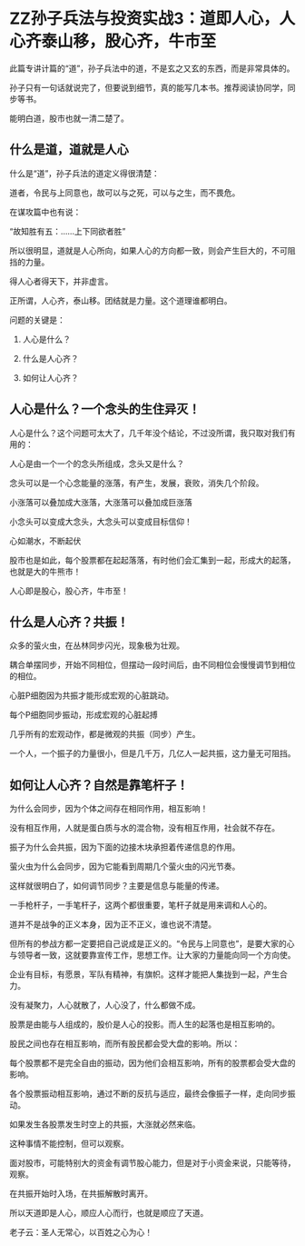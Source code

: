 # ZZ孙子兵法与投资实战3：道即人心，人心齐泰山移，股心齐，牛市至

此篇专讲计篇的“道”，孙子兵法中的道，不是玄之又玄的东西，而是非常具体的。

孙子只有一句话就说完了，但要说到细节，真的能写几本书。推荐阅读协同学，同步等书。

能明白道，股市也就一清二楚了。

## 什么是道，道就是人心
什么是“道”，孙子兵法的道定义得很清楚：

道者，令民与上同意也，故可以与之死，可以与之生，而不畏危。

在谋攻篇中也有说：

“故知胜有五：……上下同欲者胜”

所以很明显，道就是人心所向，如果人心的方向都一致，则会产生巨大的，不可阻挡的力量。

得人心者得天下，并非虚言。

正所谓，人心齐，泰山移。团结就是力量。这个道理谁都明白。

问题的关键是：

1. 人心是什么？

2. 什么是人心齐？

3. 如何让人心齐？

## 人心是什么？一个念头的生住异灭！
人心是什么？这个问题可太大了，几千年没个结论，不过没所谓，我只取对我们有用的：

人心是由一个一个的念头所组成，念头又是什么？

念头可以是一个心念能量的涨落，有产生，发展，衰败，消失几个阶段。

小涨落可以叠加成大涨落，大涨落可以叠加成巨涨落

小念头可以变成大念头，大念头可以变成目标信仰！

心如潮水，不断起伏

股市也是如此，每个股票都在起起落落，有时他们会汇集到一起，形成大的起落，也就是大的牛熊市！

人心即是股心，股心齐，牛市至！

## 什么是人心齐？共振！
众多的萤火虫，在丛林同步闪光，现象极为壮观。

耦合单摆同步，开始不同相位，但摆动一段时间后，由不同相位会慢慢调节到相位的相位。

心脏P细胞因为共振才能形成宏观的心脏跳动。

每个P细胞同步振动，形成宏观的心脏起搏

几乎所有的宏观动作，都是微观的共振（同步）产生。

一个人，一个振子的力量很小，但是几千万，几亿人一起共振，这力量无可阻挡。

## 如何让人心齐？自然是靠笔杆子！
为什么会同步，因为个体之间存在相同作用，相互影响！

没有相互作用，人就是蛋白质与水的混合物，没有相互作用，社会就不存在。

振子为什么会共振，因为下面的边接木块承担着传递信息的作用。

萤火虫为什么会同步，因为它能看到周期几个萤火虫的闪光节奏。

这样就很明白了，如何调节同步？主要是信息与能量的传递。

一手枪杆子，一手笔杆子，这两个都很重要，笔杆子就是用来调和人心的。

道并不是战争的正义本身，因为正不正义，谁也说不清楚。

但所有的参战方都一定要把自己说成是正义的。“令民与上同意也”，是要大家的心与领导者一致，这就要靠宣传工作，思想工作。让大家的力量能向同一个方向使。

企业有目标，有愿景，军队有精神，有旗帜。这样才能把人集拢到一起，产生合力。

没有凝聚力，人心就散了，人心没了，什么都做不成。

股票是由能与人组成的，股价是人心的投影。而人生的起落也是相互影响的。

股民之间也存在相互影响，而所有股民都会受大盘的影响。所以：

每个股票都不是完全自由的振动，因为他们会相互影响，所有的股票都会受大盘的影响。

各个股票振动相互影响，通过不断的反抗与适应，最终会像振子一样，走向同步振动。

如果发生各股票发生时空上的共振，大涨就必然来临。

这种事情不能控制，但可以观察。

面对股市，可能特别大的资金有调节股心能力，但是对于小资金来说，只能等待，观察。

在共振开始时入场，在共振解散时离开。

所以天道即是人心，顺应人心而行，也就是顺应了天道。

老子云：圣人无常心，以百姓之心为心！
